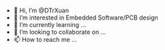 - 👋 Hi, I’m @DTrXuan
- 👀 I’m interested in Embedded Software/PCB design
- 🌱 I’m currently learning ...
- 💞️ I’m looking to collaborate on ...
- 📫 How to reach me ...

<!---
DTrXuan/DTrXuan is a ✨ special ✨ repository because its `README.md` (this file) appears on your GitHub profile.
You can click the Preview link to take a look at your changes.
--->
